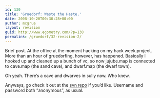 ```yaml
---
id: 130
title: 'Gruedorf: Waste the Haste.'
date: 2008-10-20T00:30:28+00:00
author: mcgrue
layout: revision
guid: http://www.egometry.com/?p=130
permalink: /gruedorf/32-revision-2/
---
```

Brief post. At the office at the moment hacking on my hack week project. More than an hour of gruedorfing, however, has happened. Basically I hooked up and cleaned up a bunch of vc, so now jujube.map is connected to cave.map (the sand cave), and dwarf.map (the dwarf town).

Oh yeah. There&#8217;s a cave and dwarves in sully now. Who knew.

Anyways, go check it out at the <a href=http://www.verge-rpg.com/svn/sully/trunk/>svn repo</a> if you&#8217;d like. Username and password both &#8220;anonymous&#8221;, as usual.